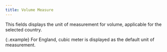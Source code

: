 ```yaml
---
title: Volume Measure
---
```



This fields displays the unit  of measurement for volume, applicable for the selected country.


{:.example}
For England, cubic meter is displayed as  the default unit of measurement.
